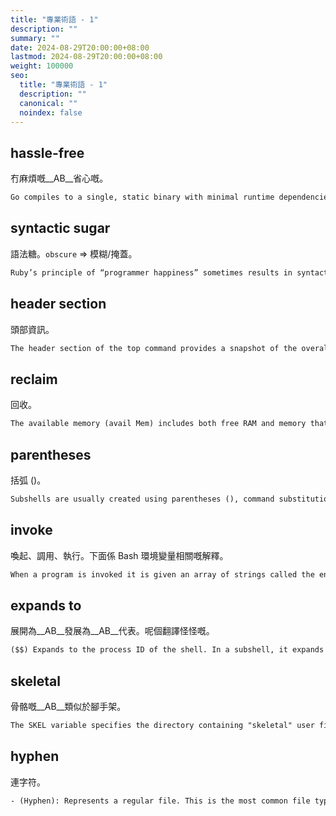 ```yaml
---
title: "專業術語 - 1"
description: ""
summary: ""
date: 2024-08-29T20:00:00+08:00
lastmod: 2024-08-29T20:00:00+08:00
weight: 100000
seo:
  title: "專業術語 - 1"
  description: ""
  canonical: ""
  noindex: false
---
```


## hassle-free

冇麻煩嘅__AB__省心嘅。

```txt {frame="none" text-wrap="wrap"}
Go compiles to a single, static binary with minimal runtime dependencies, making deployment straightforward and hassle-free. 
```

## syntactic sugar

語法糖。`obscure` => 模糊/掩蓋。

```txt {frame="none" text-wrap="wrap"}
Ruby’s principle of “programmer happiness” sometimes results in syntactic sugar that may feel elegant to some but can obscure the inner workings of the code.
```

## header section

頭部資訊。

```txt {frame="none" text-wrap="wrap"}
The header section of the top command provides a snapshot of the overall system performance.
```

## reclaim

回收。

```txt {frame="none" text-wrap="wrap"}
The available memory (avail Mem) includes both free RAM and memory that can be reclaimed from buffers and cache.
```

## parentheses

括弧 ()。

```txt {frame="none" text-wrap="wrap"}
Subshells are usually created using parentheses (), command substitution $(...), or background execution.
```

## invoke

喚起、調用、執行。下面係 Bash 環境變量相關嘅解釋。

```txt {frame="none" text-wrap="wrap"}
When a program is invoked it is given an array of strings called the environment.
```

## expands to

展開為__AB__發展為__AB__代表。呢個翻譯怪怪嘅。

```txt {frame="none" text-wrap="wrap"}
($$) Expands to the process ID of the shell. In a subshell, it expands to the process ID of the invoking shell, not the subshell.
```

## skeletal

骨骼嘅__AB__類似於腳手架。

```txt {frame="none" text-wrap="wrap"}
The SKEL variable specifies the directory containing "skeletal" user files; in other words, files such as a sample .profile that will be copied to the new user's home directory when it is created.
```

## hyphen

連字符。

```txt {frame="none" text-wrap="wrap"}
- (Hyphen): Represents a regular file. This is the most common file type, typically used for text files, binary files, or other standard files.
```
